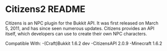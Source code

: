 Citizens2 README
================

Citizens is an NPC plugin for the Bukkit API. It was first released on March 5, 2011, and has since seen numerous updates. Citizens
provides an API itself, which developers can use to create their own NPC characters.

Compatible With:
-(Craft)Bukkit 1.6.2 dev
-CitizensAPI 2.0.9
-Minecraft 1.6.2
